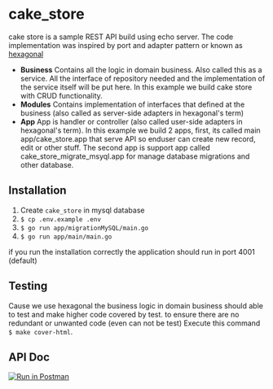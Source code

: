 # cake_store
cake store is a sample REST API build using echo server.
The code implementation was inspired by port and adapter pattern or known as [hexagonal](https://blog.octo.com/en/hexagonal-architecture-three-principles-and-an-implementation-example)

-   **Business**
Contains all the logic in domain business. Also called this as a service. All the interface of repository needed and the implementation of the service itself will be put here. In this example we build cake store with CRUD functionality.
-   **Modules**
Contains implementation of interfaces that defined at the business (also called as server-side adapters in hexagonal's term)
-   **App**
App is handler or controller (also called user-side adapters in hexagonal's term). In this example we build 2 apps, first, its called main app/cake_store.app that serve API so enduser can create new record, edit or other stuff. The second app is support app called cake_store_migrate_msyql.app for manage database migrations and other database.

## Installation
1. Create `cake_store` in mysql database
2. `$ cp .env.example .env` 
3. `$ go run app/migrationMySQL/main.go `
4. `$ go run app/main/main.go`

if you run the installation correctly the application should run in port 4001 (default)

## Testing
Cause we use hexagonal the business logic in domain business should able to test and make higher code covered by test. to ensure there are no redundant or unwanted code (even can not be test) Execute this command
`$ make cover-html`.

## API Doc
[![Run in Postman](https://run.pstmn.io/button.svg)](https://documenter.getpostman.com/view/1806312/2s8YswRBYf)
